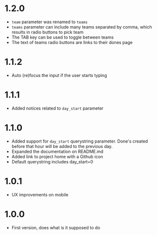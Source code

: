 # 1.2.0
- `team` parameter was renamed to `teams`
- `teams` parameter can include many teams separated by comma, which results in radio buttons to pick team
- The TAB key can be used to toggle between teams
- The text of teams radio buttons are links to their dones page

# 1.1.2
- Auto (re)focus the input if the user starts typing

# 1.1.1
- Added notices related to `day_start` parameter

# 1.1.0
- Added support for `day_start` querystring parameter. Done's created before that hour will be added to the previous day.
- Expanded the documentation on README.md
- Added link to project home with a Github icon 
- Default querystring includes day_start=0

# 1.0.1
- UX improvements on mobile

# 1.0.0
- First version, does what is it supposed to do
